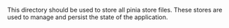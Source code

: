 This directory should be used to store all pinia store files.
These stores are used to manage and persist the state of the application.
